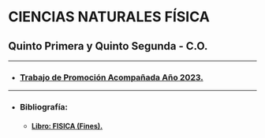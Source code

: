 CIENCIAS NATURALES FÍSICA
===
Quinto Primera y Quinto Segunda - C.O.
---

- - - 
* ### [Trabajo de Promoción Acompañada Año 2023.](http://google.com)
- - - 
* ### Bibliografía:
    * #### [Libro: FISICA (Fines).](http://www.bnm.me.gov.ar/giga1/documentos/EL006506.pdf)
